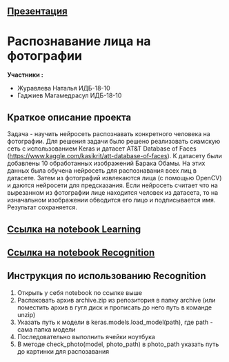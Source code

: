 ## [Презентация](https://drive.google.com/drive/folders/1ECKyBr3yxs86Lw1q2xZYATRyI9throMK?usp=sharing)

# Распознавание лица на фотографии
**Участники :**<br>
* Журавлева Наталья ИДБ-18-10
* Гаджиев Магамедрасул ИДБ-18-10
## Краткое описание проекта
Задача - научить нейросеть распознавать конкретного человека на фотографии. Для решения задачи было решено реализовать сиамскую сеть с использованием Keras и датасет  AT&T Database of Faces (https://www.kaggle.com/kasikrit/att-database-of-faces). К датасету были добавлены 10 обработанных изображений Барака Обамы. На этих данных была обучена нейросеть для распознавания всех лиц в датасете. 
Затем из фотографий извлекаются лица (с помощью OpenCV) и даются нейросети для предсказания. Если нейросеть считает что на вырезанном из фотографии лице находится человек из датасета, то на изначальном изображении обводится его лицо и подписывается имя. Результат сохраняется.
## [Ссылка на notebook Learning](https://colab.research.google.com/drive/1TQ9L1VKFJ2Huh7YSNE7bck2enrmkqPKR?usp=sharing)
## [Ссылка на notebook Recognition](https://colab.research.google.com/drive/18V3F_ASYL1IK9jUd31lUm2omP7L4OUNl?usp=sharing)


## Инструкция по использованию Recognition
1. Открыть у себя notebook по ссылке выше
2. Распаковать архив archive.zip из репозитория в папку archive  (или поместить архив в гугл диск и прописать до него путь в команде unzip)
3. Указать путь к модели в  keras.models.load_model(path), где path - сама папка модели
3. Последовательно выполнить ячейки ноутбука
4. В методе check_photo(model, photo_path) в photo_path указать путь до картинки для распозавания